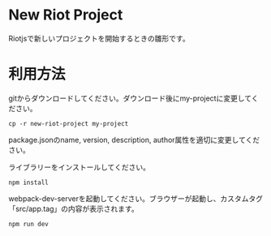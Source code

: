 New Riot Project
==================
Riotjsで新しいプロジェクトを開始するときの雛形です。


利用方法
=================

gitからダウンロードしてください。ダウンロード後にmy-projectに変更してください。

```
cp -r new-riot-project my-project
```

package.jsonのname, version, description, author属性を適切に変更してください。


ライブラリーをインストールしてください。
```
npm install
```

webpack-dev-serverを起動してください。ブラウザーが起動し、カスタムタグ「src/app.tag」の内容が表示されます。
```
npm run dev
```
